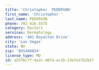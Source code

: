 ```yaml
---
title: 'Christopher  PEDERSON'
first_name: 'Christopher '
last_name: PEDERSON
phone: 702-416-5575
category: Doctors
services: Dermatology
address: '401 Royalton Drive'
city: 'Las Vegas'
state: NV
zip: '891440824'
license_type: MD
id: a55f6c7f-4a2c-407a-ac1b-23e7e37b2b27
---
```

